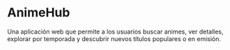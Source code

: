 # AnimeHub
Una aplicación web que permite a los usuarios buscar animes, ver detalles, explorar por temporada y descubrir nuevos títulos populares o en emisión.
